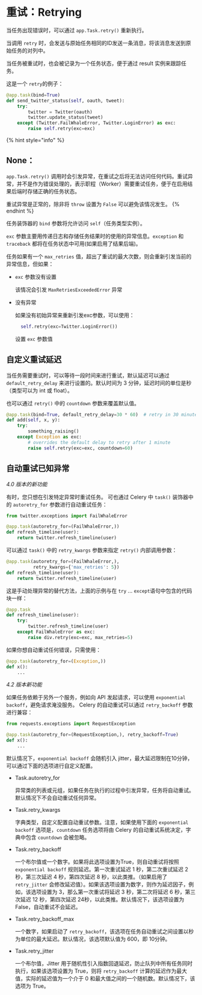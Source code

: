 # 重试：Retrying

当任务出现错误时，可以通过 `app.Task.retry()` 重新执行。 

当调用 `retry` 时，会发送与原始任务相同的ID发送一条消息，将该消息发送到原始任务的对列中。

当任务被重试时，也会被记录为一个任务状态，便于通过 result 实例来跟踪任务。 

这是一个 `retry`的例子：

```python
@app.task(bind=True)
def send_twitter_status(self, oauth, tweet):
    try:
        twitter = Twitter(oauth)
        twitter.update_status(tweet)
    except (Twitter.FailWhaleError, Twitter.LoginError) as exc:
        raise self.retry(exc=exc)
```

{% hint style="info" %}
## None：

`app.Task.retry()` 调用时会引发异常，在重试之后将无法访问任何代码。重试异常，并不是作为错误处理的，表示职程（Worker）需要重试任务，便于在启用结果后端时存储正确的任务状态。

重试异常是正常的，除非将 `throw` 设置为 `False` 可以避免该情况发生。
{% endhint %}

任务装饰器的 `bind` 参数将允许访问 `self`（任务类型实例）。

 `exc` 参数主要用传递日志和存储任务结果时的使用的异常信息。`exception` 和 `traceback` 都将在任务状态中可用(如果启用了结果后端)。

任务如果有一个 `max_retries` 值，超出了重试的最大次数，则会重新引发当前的异常信息，但如果：

*   `exc` 参数没有设置

      该情况会引发 `MaxRetriesExceededError` 异常
*   没有异常

      如果没有初始异常来重新引发exc参数，可以使用：

    ```python
      self.retry(exc=Twitter.LoginError())
    ```

      设置 `exc` 参数值

## 自定义重试延迟

当任务需要重试时，可以等待一段时间来进行重试，默认延迟可以通过 `default_retry_delay` 来进行设置的。默认时间为 3 分钟，延迟时间的单位是秒（类型可以为 int 或 float）。

也可以通过 `retry()` 中的 `countdown` 参数来覆盖默认值。

```python
@app.task(bind=True, default_retry_delay=30 * 60)  # retry in 30 minutes.
def add(self, x, y):
    try:
        something_raising()
    except Exception as exc:
        # overrides the default delay to retry after 1 minute
        raise self.retry(exc=exc, countdown=60)
```

## 自动重试已知异常

_4.0 版本的新功能_

有时，您只想在引发特定异常时重试任务。 可也通过 Celery 中 `task()` 装饰器中的 `autoretry_for` 参数进行自动重试任务：

```python
from twitter.exceptions import FailWhaleError

@app.task(autoretry_for=(FailWhaleError,))
def refresh_timeline(user):
    return twitter.refresh_timeline(user)
```

可以通过 `task()` 中的 `retry_kwargs` 参数来指定 `retry()` 内部调用参数：

```python
@app.task(autoretry_for=(FailWhaleError,),
          retry_kwargs={'max_retries': 5})
def refresh_timeline(user):
    return twitter.refresh_timeline(user)
```

这是手动处理异常的替代方法，上面的示例与在 `try` ... `except`语句中包含的代码块一样：

```python
@app.task
def refresh_timeline(user):
    try:
        twitter.refresh_timeline(user)
    except FailWhaleError as exc:
        raise div.retry(exc=exc, max_retries=5)
```

如果你想自动重试任何错误，只需使用：

```python
@app.task(autoretry_for=(Exception,))
def x():
    ...
```

_4.2 版本新功能_

如果任务依赖于另外一个服务，例如向 API 发起请求，可以使用 `exponential backoff`，避免请求淹没服务。 Celery 的自动重试可以通过 `retry_backoff` 参数进行兼容：

```python
from requests.exceptions import RequestException

@app.task(autoretry_for=(RequestException,), retry_backoff=True)
def x():
    ...
```

默认情况下，`exponential backoff` 会随机引入 jitter，最大延迟限制在10分钟，可以通过下面的选项进行自定义配置。

*   Task.autoretry_for

      异常类的列表或元组，如果任务在执行的过程中引发异常，任务将自动重试。默认情况下不会自动重试任何异常。
*   Task.retry_kwargs

      字典类型，自定义配置自动重试参数。注意，如果使用下面的 `exponential backoff` 选项是，`countdown` 任务选项将由 Celery 的自动重试系统决定，字典中包含 `countdown` 会被忽略。
*   Task.retry_backoff

      一个布尔值或一个数字。如果将此选项设置为True，则自动重试将按照 `exponential backoff` 规则延迟。第一次重试延迟 1 秒，第二次重试延迟 2 秒，第三次延迟 4 秒，第四次延迟 8 秒，以此类推。（如果启用了 `retry_jitter` 会修改延迟值）。如果该选项设置为数字，则作为延迟因子，例如，该选项设置为 3，那么第一次重试将延迟 3 秒，第二次将延迟 6 秒，第三次延迟 12 秒，第四次延迟 24秒，以此类推。默认情况下，该选项设置为 False，自动重试不会延迟。
*   Task.retry_backoff_max

      一个数字，如果启动了 `retry_backoff`，该选项在任务自动重试之间设置以秒为单位的最大延迟。默认情况，该选项默认值为 600，即 10分钟。
*   Task.retry_jitter

      一个布尔值，Jitter 用于随机性引入指数回退延迟，防止队列中所有任务同时执行，如果该选项设置为 True，则将 `retry_backoff` 计算的延迟作为最大值，实际的延迟值为一个介于 0 和最大值之间的一个随机数。默认情况下，该选项为 True。
